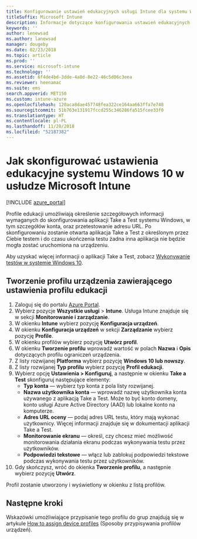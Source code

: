 ```yaml
---
title: Konfigurowanie ustawień edukacyjnych usługi Intune dla systemu Windows 10
titleSuffix: Microsoft Intune
description: Informacje dotyczące konfigurowania ustawień edukacyjnych systemu Windows 10 na zarządzanych urządzeniach przy użyciu usługi Intune.
keywords: ''
author: lenewsad
ms.author: lanewsad
manager: dougeby
ms.date: 02/23/2018
ms.topic: article
ms.prod: ''
ms.service: microsoft-intune
ms.technology: ''
ms.assetid: 6f4de4bd-3dde-4a8d-8e22-46c5d06c3eea
ms.reviewer: heenamac
ms.suite: ems
search.appverid: MET150
ms.custom: intune-azure
ms.openlocfilehash: 120aca8dae457748fea322ce164aa663ffa7e748
ms.sourcegitcommit: 51b763e131917fccd255c346286fa515fcee33f0
ms.translationtype: HT
ms.contentlocale: pl-PL
ms.lasthandoff: 11/20/2018
ms.locfileid: "52187382"
---
```

# <a name="how-to-configure-windows-10-education-settings-in-microsoft-intune"></a>Jak skonfigurować ustawienia edukacyjne systemu Windows 10 w usłudze Microsoft Intune

[!INCLUDE [azure_portal](./includes/azure_portal.md)]

Profile edukacji umożliwiają określenie szczegółowych informacji wymaganych do skonfigurowania aplikacji Take a Test systemu Windows, w tym szczegółów konta, oraz przetestowanie adresu URL. Po skonfigurowaniu zostanie otwarta aplikacja Take a Test z określonym przez Ciebie testem i do czasu ukończenia testu żadna inna aplikacja nie będzie mogła zostać uruchomiona na urządzeniu.

Aby uzyskać więcej informacji o aplikacji Take a Test, zobacz [Wykonywanie testów w systemie Windows 10](https://docs.microsoft.com/education/windows/take-tests-in-windows-10).

## <a name="create-a-device-profile-containing-education-profile-settings"></a>Tworzenie profilu urządzenia zawierającego ustawienia profilu edukacji

1. Zaloguj się do portalu [Azure Portal](https://portal.azure.com).
2. Wybierz pozycje **Wszystkie usługi** > **Intune**. Usługa Intune znajduje się w sekcji **Monitorowanie i zarządzanie**.
3. W okienku **Intune** wybierz pozycję **Konfiguracja urządzeń**.
2. W okienku **Konfiguracja urządzeń** w sekcji **Zarządzanie** wybierz pozycję **Profile**.
3. W okienku profilów wybierz pozycję **Utwórz profil**.
4. W okienku **Tworzenie profilu** wprowadź wartość w polach **Nazwa** i **Opis** dotyczących profilu ograniczeń urządzenia.
5. Z listy rozwijanej **Platforma** wybierz pozycję **Windows 10 lub nowszy**.
6. Z listy rozwijanej **Typ profilu** wybierz pozycję **Profil edukacji**. 
7. Wybierz opcję **Ustawienia > Konfiguruj**, a następnie w okienku **Take a Test** skonfiguruj następujące elementy:
    - **Typ konta** — wybierz typ konta z pola listy rozwijanej.
    - **Nazwa użytkownika konta** — wprowadź nazwę użytkownika konta używanego z aplikacją Take a Test. Może to być konto domeny, konto usługi Azure Active Directory (AAD) lub lokalne konto na komputerze.
    - **Adres URL oceny** — podaj adres URL testu, który mają wykonać użytkownicy. Więcej informacji znajduje się w dokumentacji aplikacji Take a Test.
    - **Monitorowanie ekranu** — określ, czy chcesz mieć możliwość monitorowania działania ekranu podczas wykonywania testu przez użytkowników.
    - **Podpowiedzi tekstowe** — włącz lub zablokuj podpowiedzi tekstowe podczas wykonywania testu przez użytkowników.
8. Gdy skończysz, wróć do okienka **Tworzenie profilu**, a następnie wybierz pozycję **Utwórz**.

Profil zostanie utworzony i wyświetlony w okienku z listą profilów.

## <a name="next-steps"></a>Następne kroki

Wskazówki umożliwiające przypisanie tego profilu do grup znajdują się w artykule [How to assign device profiles](device-profile-assign.md) (Sposoby przypisywania profilów urządzeń).



